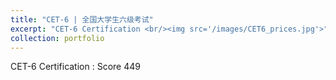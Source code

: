 ```yaml
---
title: "CET-6 | 全国大学生六级考试"
excerpt: "CET-6 Certification <br/><img src='/images/CET6_prices.jpg'>"
collection: portfolio
---
```


CET-6 Certification : Score 449
